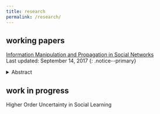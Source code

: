 ```yaml
---
title: research
permalink: /research/
---
```


## working papers

<!-- **<span style="color:rgb(0,120,120)"> Information Manipulation and Propagation in Social Networks </span>** <br> --->
<a href="https://jakobberndt.github.io/research/" target="_blank">Information Manipulation and Propagation in Social Networks</a> <br>
Last updated: September 14, 2017
{: .notice--primary}

<details>
<summary>Abstract</summary>
<p align="justify"> This paper presents a simple model of a manipulator trying to influence the collective decision of a population of agents. The novelty of this paper is to capture Bayesian persuasion followed by information diffusion in a network of agents. While some agents want the collective decision to match an unknown state of the world, others share the preferences of the manipulator. The manipulator controls the distribution of a signal observed by one agent, who communicate in a cheap talk stage. The incentives to truthfully create and transmit messages depend on the degree of manipulation and the density and distribution of biased agents. The manipulator faces a trade--off between a higher degree manipulation and better information diffusion. I find that, as biased agents share the manipulator's objective, the optimal degree of manipulation is inversely related to the density of biased agents. </p>
</details>


## work in progress

Higher Order Uncertainty in Social Learning
